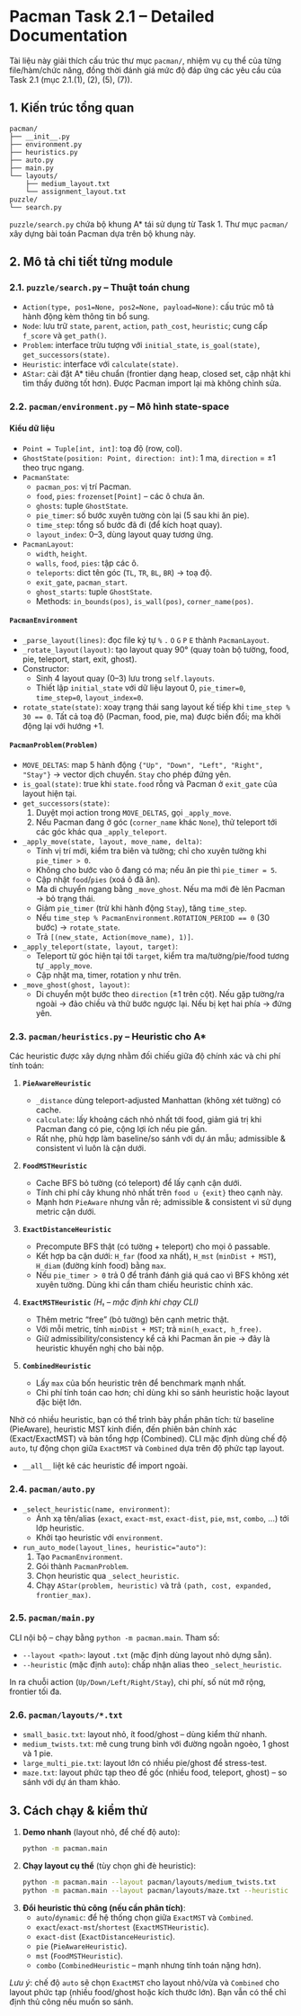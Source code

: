 # Pacman Task 2.1 – Detailed Documentation

Tài liệu này giải thích cấu trúc thư mục `pacman/`, nhiệm vụ cụ thể của từng file/hàm/chức năng, đồng thời đánh giá mức độ đáp ứng các yêu cầu của Task 2.1 (mục 2.1.(1), (2), (5), (7)).

## 1. Kiến trúc tổng quan

```
pacman/
├── __init__.py
├── environment.py
├── heuristics.py
├── auto.py
├── main.py
└── layouts/
    ├── medium_layout.txt
    └── assignment_layout.txt
puzzle/
└── search.py
```

`puzzle/search.py` chứa bộ khung A* tái sử dụng từ Task 1. Thư mục `pacman/` xây dựng bài toán Pacman dựa trên bộ khung này.

## 2. Mô tả chi tiết từng module

### 2.1. `puzzle/search.py` – Thuật toán chung 

* `Action(type, pos1=None, pos2=None, payload=None)`: cấu trúc mô tả hành động kèm thông tin bổ sung.
* `Node`: lưu trữ `state`, `parent`, `action`, `path_cost`, `heuristic`; cung cấp `f_score` và `get_path()`.
* `Problem`: interface trừu tượng với `initial_state`, `is_goal(state)`, `get_successors(state)`.
* `Heuristic`: interface với `calculate(state)`.
* `AStar`: cài đặt A* tiêu chuẩn (frontier dạng heap, closed set, cập nhật khi tìm thấy đường tốt hơn). Được Pacman import lại mà không chỉnh sửa.

### 2.2. `pacman/environment.py` – Mô hình state-space

#### Kiểu dữ liệu

* `Point = Tuple[int, int]`: toạ độ (row, col).
* `GhostState(position: Point, direction: int)`: 1 ma, `direction` = ±1 theo trục ngang.
* `PacmanState`:
  - `pacman_pos`: vị trí Pacman.
  - `food`, `pies`: `frozenset[Point]` – các ô chưa ăn.
  - `ghosts`: tuple `GhostState`.
  - `pie_timer`: số bước xuyên tường còn lại (5 sau khi ăn pie).
  - `time_step`: tổng số bước đã đi (để kích hoạt quay).
  - `layout_index`: 0–3, dùng layout quay tương ứng.
* `PacmanLayout`:
  - `width`, `height`.
  - `walls`, `food`, `pies`: tập các ô.
  - `teleports`: dict tên góc (`TL`, `TR`, `BL`, `BR`) → toạ độ.
  - `exit_gate`, `pacman_start`.
  - `ghost_starts`: tuple `GhostState`.
  - Methods: `in_bounds(pos)`, `is_wall(pos)`, `corner_name(pos)`.

#### `PacmanEnvironment`

* `_parse_layout(lines)`: đọc file ký tự `%` `.` `O` `G` `P` `E` thành `PacmanLayout`.
* `_rotate_layout(layout)`: tạo layout quay 90° (quay toàn bộ tường, food, pie, teleport, start, exit, ghost).
* Constructor:
  - Sinh 4 layout quay (0–3) lưu trong `self.layouts`.
  - Thiết lập `initial_state` với dữ liệu layout 0, `pie_timer=0`, `time_step=0`, `layout_index=0`.
* `rotate_state(state)`: xoay trạng thái sang layout kế tiếp khi `time_step % 30 == 0`. Tất cả toạ độ (Pacman, food, pie, ma) được biến đổi; ma khởi động lại với hướng +1.

#### `PacmanProblem(Problem)`

* `MOVE_DELTAS`: map 5 hành động `{"Up", "Down", "Left", "Right", "Stay"}` → vector dịch chuyển. `Stay` cho phép đứng yên.
* `is_goal(state)`: true khi `state.food` rỗng và Pacman ở `exit_gate` của layout hiện tại.
* `get_successors(state)`:
  1. Duyệt mọi action trong `MOVE_DELTAS`, gọi `_apply_move`.
  2. Nếu Pacman đang ở góc (`corner_name` khác `None`), thử teleport tới các góc khác qua `_apply_teleport`.
* `_apply_move(state, layout, move_name, delta)`:
  - Tính vị trí mới, kiểm tra biên và tường; chỉ cho xuyên tường khi `pie_timer > 0`.
  - Không cho bước vào ô đang có ma; nếu ăn pie thì `pie_timer = 5`.
  - Cập nhật `food`/`pies` (xoá ô đã ăn).
  - Ma di chuyển ngang bằng `_move_ghost`. Nếu ma mới đè lên Pacman → bỏ trạng thái.
  - Giảm `pie_timer` (trừ khi hành động `Stay`), tăng `time_step`.
  - Nếu `time_step % PacmanEnvironment.ROTATION_PERIOD == 0` (30 bước) → `rotate_state`.
  - Trả `[(new_state, Action(move_name), 1)]`.
* `_apply_teleport(state, layout, target)`:
  - Teleport từ góc hiện tại tới `target`, kiểm tra ma/tường/pie/food tương tự `_apply_move`.
  - Cập nhật ma, timer, rotation y như trên.
* `_move_ghost(ghost, layout)`:
  - Di chuyển một bước theo `direction` (±1 trên cột). Nếu gặp tường/ra ngoài → đảo chiều và thử bước ngược lại. Nếu bị kẹt hai phía → đứng yên.

### 2.3. `pacman/heuristics.py` – Heuristic cho A* 

Các heuristic được xây dựng nhằm đối chiếu giữa độ chính xác và chi phí tính toán:

1. **`PieAwareHeuristic`**  
   * `_distance` dùng teleport-adjusted Manhattan (không xét tường) có cache.  
   * `calculate`: lấy khoảng cách nhỏ nhất tới food, giảm giá trị khi Pacman đang có pie, cộng lợi ích nếu pie gần.  
   * Rất nhẹ, phù hợp làm baseline/so sánh với dự án mẫu; admissible & consistent vì luôn là cận dưới.

2. **`FoodMSTHeuristic`**  
   * Cache BFS bỏ tường (có teleport) để lấy cạnh cận dưới.  
   * Tính chi phí cây khung nhỏ nhất trên `food ∪ {exit}` theo cạnh này.  
   * Mạnh hơn `PieAware` nhưng vẫn rẻ; admissible & consistent vì sử dụng metric cận dưới.

3. **`ExactDistanceHeuristic`**  
   * Precompute BFS thật (có tường + teleport) cho mọi ô passable.  
   * Kết hợp ba cận dưới: `H_far` (food xa nhất), `H_mst` (`minDist + MST`), `H_diam` (đường kính food) bằng `max`.  
   * Nếu `pie_timer > 0` trả 0 để tránh đánh giá quá cao vì BFS không xét xuyên tường. Dùng khi cần tham chiếu heuristic chính xác.

4. **`ExactMSTHeuristic`** *(H₁ – mặc định khi chạy CLI)*  
   * Thêm metric “free” (bỏ tường) bên cạnh metric thật.  
   * Với mỗi metric, tính `minDist + MST`; trả `min(h_exact, h_free)`.  
   * Giữ admissibility/consistency kể cả khi Pacman ăn pie → đây là heuristic khuyến nghị cho bài nộp.

5. **`CombinedHeuristic`**  
   * Lấy `max` của bốn heuristic trên để benchmark mạnh nhất.  
   * Chi phí tính toán cao hơn; chỉ dùng khi so sánh heuristic hoặc layout đặc biệt lớn.

Nhờ có nhiều heuristic, bạn có thể trình bày phần phân tích: từ baseline (PieAware), heuristic MST kinh điển, đến phiên bản chính xác (Exact/ExactMST) và bản tổng hợp (Combined). CLI mặc định dùng chế độ `auto`, tự động chọn giữa `ExactMST` và `Combined` dựa trên độ phức tạp layout.
* `__all__` liệt kê các heuristic để import ngoài.

### 2.4. `pacman/auto.py`

* `_select_heuristic(name, environment)`:
  - Ánh xạ tên/alias (`exact`, `exact-mst`, `exact-dist`, `pie`, `mst`, `combo`, …) tới lớp heuristic.
  - Khởi tạo heuristic với `environment`.
* `run_auto_mode(layout_lines, heuristic="auto")`:
  1. Tạo `PacmanEnvironment`.
  2. Gói thành `PacmanProblem`.
  3. Chọn heuristic qua `_select_heuristic`.
  4. Chạy `AStar(problem, heuristic)` và trả `(path, cost, expanded, frontier_max)`.

### 2.5. `pacman/main.py`

CLI nội bộ – chạy bằng `python -m pacman.main`. Tham số:

* `--layout <path>`: layout `.txt` (mặc định dùng layout nhỏ dựng sẵn).
* `--heuristic` (mặc định `auto`): chấp nhận alias theo `_select_heuristic`.

In ra chuỗi action (`Up/Down/Left/Right/Stay`), chi phí, số nút mở rộng, frontier tối đa.

### 2.6. `pacman/layouts/*.txt`

* `small_basic.txt`: layout nhỏ, ít food/ghost – dùng kiểm thử nhanh.
* `medium_twists.txt`: mê cung trung bình với đường ngoằn ngoèo, 1 ghost và 1 pie.
* `large_multi_pie.txt`: layout lớn có nhiều pie/ghost để stress-test.
* `maze.txt`: layout phức tạp theo đề gốc (nhiều food, teleport, ghost) – so sánh với dự án tham khảo.

## 3. Cách chạy & kiểm thử

1. **Demo nhanh** (layout nhỏ, để chế độ auto):
   ```bash
   python -m pacman.main
   ```
2. **Chạy layout cụ thể** (tùy chọn ghi đè heuristic):
   ```bash
   python -m pacman.main --layout pacman/layouts/medium_twists.txt
   python -m pacman.main --layout pacman/layouts/maze.txt --heuristic combo
   ```
3. **Đổi heuristic thủ công (nếu cần phân tích)**:
   - `auto`/`dynamic`: để hệ thống chọn giữa `ExactMST` và `Combined`.
   - `exact`/`exact-mst`/`shortest` (`ExactMSTHeuristic`).
   - `exact-dist` (`ExactDistanceHeuristic`).
   - `pie` (`PieAwareHeuristic`).
   - `mst` (`FoodMSTHeuristic`).
   - `combo` (`CombinedHeuristic` – mạnh nhưng tính toán nặng hơn).

*Lưu ý*: chế độ `auto` sẽ chọn `ExactMST` cho layout nhỏ/vừa và `Combined` cho layout phức tạp (nhiều food/ghost hoặc kích thước lớn). Bạn vẫn có thể chỉ định thủ công nếu muốn so sánh.
